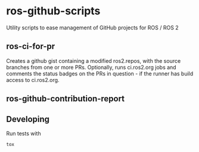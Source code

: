 # ros-github-scripts
Utility scripts to ease management of GitHub projects for ROS / ROS 2

## ros-ci-for-pr

Creates a github gist containing a modified ros2.repos, with the source branches from one or more PRs.
Optionally, runs ci.ros2.org jobs and comments the status badges on the PRs in question - if the runner has build access to ci.ros2.org.


## ros-github-contribution-report



## Developing

Run tests with

```
tox
```
